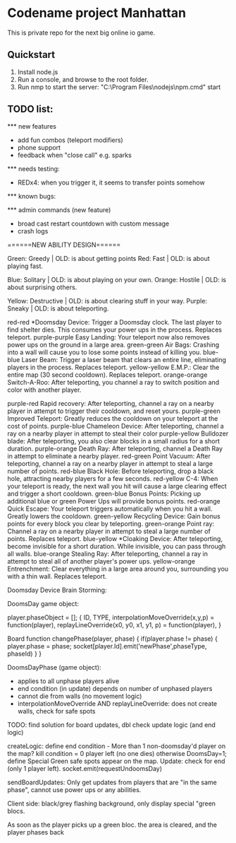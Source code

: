 # Codename project Manhattan

This is private repo for the next big online io game.

## Quickstart

1. Install node.js
2. Run a console, and browse to the root folder.
3. Run nmp to start the server: "C:\Program Files\nodejs\npm.cmd" start

## TODO list:



*** new features
- add fun combos (teleport modifiers)
- phone support
- feedback when "close call" e.g. sparks

*** needs testing:
- REDx4: when you trigger it, it seems to transfer points somehow

*** known bugs:

*** admin commands (new feature)
- broad cast restart countdown with custom message
- crash logs

======NEW ABILITY DESIGN======

Green:	Greedy		| OLD: is about getting points
Red:	Fast		| OLD: is about playing fast.

Blue:	Solitary	| OLD: is about playing on your own.
Orange:	Hostile		| OLD: is about surprising others.

Yellow: Destructive	| OLD: is about clearing stuff in your way.
Purple: Sneaky		| OLD: is about teleporting.



red-red			*Doomsday Device: Trigger a Doomsday clock. The last player to find shelter dies. This consumes your power ups in the process. Replaces teleport.
purple-purple	Easy Landing: Your teleport now also removes power ups on the ground in a large area.
green-green		Air Bags: Crashing into a wall will cause you to lose some points instead of killing you.
blue-blue		Laser Beam: Trigger a laser beam that clears an entire line, eliminating players in the process. Replaces teleport.
yellow-yellow 	E.M.P.: Clear the entire map (30 second cooldown). Replaces teleport.
orange-orange	Switch-A-Roo: After teleporting, you channel a ray to switch position and color with another player.

purple-red		Rapid recovery: After teleporting, channel a ray on a nearby player in attempt to trigger their cooldown, and reset yours.
purple-green	Improved Teleport: Greatly reduces the cooldown on your teleport at the cost of points.
purple-blue		Chameleon Device: After teleporting, channel a ray on a nearby player in attempt to steal their color
purple-yellow	Bulldozer blade: After teleporting, you also clear blocks in a small radius for a short duration.
purple-orange	Death Ray: After teleporting, channel a Death Ray in attempt to eliminate a nearby player.
red-green		Point Vacuum: After teleporting, channel a ray on a nearby player in attempt to steal a large number of points. 
red-blue		Black Hole: Before teleporting, drop a black hole, attracting nearby players for a few seconds.
red-yellow		C-4: When your teleport is ready, the next wall you hit will cause a large clearing effect and trigger a short cooldown.
green-blue		Bonus Points: Picking up additional blue or green Power Ups will provide bonus points.
red-orange		Quick Escape: Your teleport triggers automatically when you hit a wall. Greatly lowers the cooldown. 
green-yellow	Recycling Device: Gain bonus points for every block you clear by teleporting.
green-orange	Point ray: Channel a ray on a nearby player in attempt to steal a large number of points. Replaces teleport.
blue-yellow		*Cloaking Device: After teleporting, become invisible for a short duration. While invisible, you can pass through all walls. 
blue-orange		Stealing Ray: After teleporting, channel a ray in attempt to steal all of another player's power ups.
yellow-orange	Entrenchment: Clear everything in a large area around you, surrounding you with a thin wall. Replaces teleport.




Doomsday Device Brain Storming:

DoomsDay game object:

player.phaseObject = [];
{
	ID,
	TYPE,
	interpolationMoveOverride(x,y,p) = function(player),
	replayLineOverride(x0, y0, x1, y1, p) = function(player),
}

Board function changePhase(player, phase) {
	if(player.phase != phase) {
		player.phase = phase;
		socket[player.Id].emit('newPhase',phaseType, phaseId)
	}
}

DoomsDayPhase (game object):
 - applies to all unphase players alive
 - end condition (in update) depends on number of unphased players
 - cannot die from walls (no movement logic)
 - interpolationMoveOverride AND replayLineOverride: does not create walls, check for safe spots

TODO: find solution for board updates, dbl check update logic (and end logic)

createLogic:
	define end condition - More than 1 non-doomsday'd player on the map? kill condition = 0 player left (no one dies) otherwise DoomsDay=1;
	define Special Green safe spots appear on the map.
Update: check for end (only 1 player left).
socket.emit(requestUndoomsDay)


sendBoardUpdates:
Only get updates from players that are "in the same phase", cannot use power ups or any abilities.

Client side:
black/grey flashing background, only display special "green blocs.

As soon as the player picks up a green bloc. the area is cleared, and the player phases back
